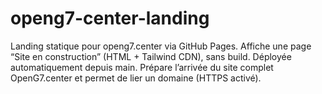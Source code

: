 # openg7-center-landing
Landing statique pour openg7.center via GitHub Pages. Affiche une page “Site en construction” (HTML + Tailwind CDN), sans build. Déployée automatiquement depuis main. Prépare l’arrivée du site complet OpenG7.center et permet de lier un domaine (HTTPS activé).

